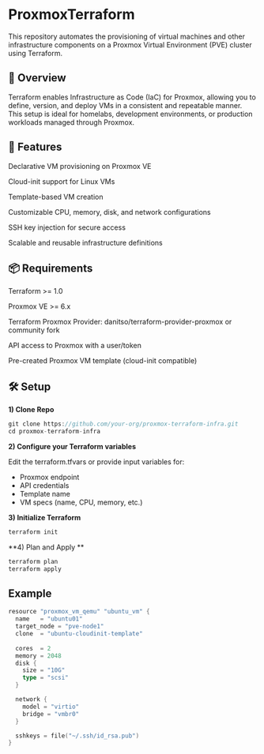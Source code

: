 # ProxmoxTerraform
This repository automates the provisioning of virtual machines and other infrastructure components on a Proxmox Virtual Environment (PVE) cluster using Terraform.

 ## 🔧 Overview

Terraform enables Infrastructure as Code (IaC) for Proxmox, allowing you to define, version, and deploy VMs in a consistent and repeatable manner. This setup is ideal for homelabs, development environments, or production workloads managed through Proxmox.

 ## 🚀 Features

Declarative VM provisioning on Proxmox VE

Cloud-init support for Linux VMs

Template-based VM creation

Customizable CPU, memory, disk, and network configurations

SSH key injection for secure access

Scalable and reusable infrastructure definitions

 ## 📦 Requirements
Terraform >= 1.0

Proxmox VE >= 6.x

Terraform Proxmox Provider: danitso/terraform-provider-proxmox or community fork

API access to Proxmox with a user/token

Pre-created Proxmox VM template (cloud-init compatible)

## 🛠 Setup

**1) Clone Repo**

```go
git clone https://github.com/your-org/proxmox-terraform-infra.git
cd proxmox-terraform-infra
```

**2) Configure your Terraform variables**

Edit the terraform.tfvars or provide input variables for:
- Proxmox endpoint
- API credentials
- Template name
- VM specs (name, CPU, memory, etc.)

**3) Initialize Terraform**

```go
terraform init
```

**4) Plan and Apply **
```go
terraform plan
terraform apply
```

## Example

```go
resource "proxmox_vm_qemu" "ubuntu_vm" {
  name   = "ubuntu01"
  target_node = "pve-node1"
  clone  = "ubuntu-cloudinit-template"
  
  cores  = 2
  memory = 2048
  disk {
    size = "10G"
    type = "scsi"
  }

  network {
    model = "virtio"
    bridge = "vmbr0"
  }

  sshkeys = file("~/.ssh/id_rsa.pub")
}
```
